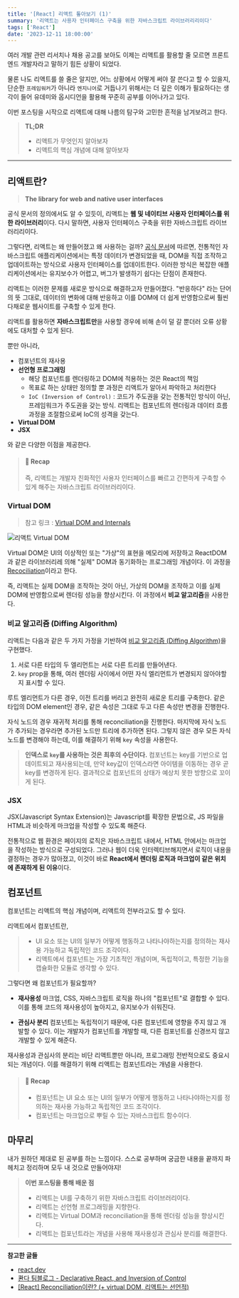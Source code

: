 ```yaml
---
title: '[React] 리액트 톺아보기 (1)'
summary: '리액트는 사용자 인터페이스 구축을 위한 자바스크립트 라이브러리리이다'
tags: ['React']
date: '2023-12-11 18:00:00'
---
```

여러 개발 관련 리서치나 채용 공고를 보아도 이제는 리액트를 활용할 줄 모르면 프론트엔드 개발자라고 말하기 힘든 상황이 되었다. 

물론 나도 리액트를 쓸 줄은 알지만, 어느 상황에서 어떻게 써야 잘 쓴다고 할 수 있을지, 단순한 `프레임워커`가 아니라 `엔지니어`로 거듭나기 위해서는 더 깊은 이해가 필요하다는 생각이 들어 유데미와 옵시디언을 활용해 꾸준히 공부를 이어나가고 있다.

이번 포스팅을 시작으로 리액트에 대해 나름의 탐구와 고민한 흔적을 남겨보려고 한다.

> **TL;DR**
> - 리액트가 무엇인지 알아보자
> - 리액트의 핵심 개념에 대해 알아보자

---

## 리액트란?
> **The library for web and native user interfaces**

공식 문서의 정의에서도 알 수 있듯이, 리액트는 **웹 및 네이티브 사용자 인터페이스를 위한 라이브러리**이다.
다시 말하면, 사용자 인터페이스 구축을 위한 자바스크립트 라이브러리리이다.

그렇다면, 리액트는 왜 만들어졌고 왜 사용하는 걸까?
[공식 문서](https://ko.legacy.reactjs.org/blog/2013/06/05/why-react.html)에 따르면, 전통적인 자바스크립트 애플리케이션에서는 특정 데이터가 변경되었을 때, DOM을 직접 조작하고 업데이트하는 방식으로 사용자 인터페이스를 업데이트한다. 이러한 방식은 복잡한 애플리케이션에서는 유지보수가 어렵고, 버그가 발생하기 쉽다는 단점이 존재한다.

리액트는 이러한 문제를 새로운 방식으로 해결하고자 만들어졌다.
"반응하다" 라는 단어의 뜻 그대로, 데이터의 변화에 대해 반응하고 이를 DOM에 더 쉽게 반영함으로써 훨씬 다채로운 웹사이트를 구축할 수 있게 한다.

리액트를 활용하면 **자바스크립트만**을 사용할 경우에 비해 손이 덜 갈 뿐더러 오류 상황에도 대처할 수 있게 된다.

뿐만 아니라,
- 컴포넌트의 재사용
- **선언형 프로그래밍**
  - 해당 컴포넌트를 렌더링하고 DOM에 적용하는 것은 React의 책임
  - 목표로 하는 상태만 정의할 뿐 과정은 리액트가 알아서 파악하고 처리한다
  - `IoC (Inversion of Control)` : 코드가 주도권을 갖는 전통적인 방식이 아닌, 프레임워크가 주도권을 갖는 방식. 리액트는 컴포넌트의 렌더링과 데이터 흐름 과정을 조절함으로써 IoC의 성격을 갖는다.
- **Virtual DOM**
- **JSX**

와 같은 다양한 이점을 제공한다.

> #### 📌 Recap
> 즉, 리액트는 개발자 친화적인 사용자 인터페이스를 빠르고 간편하게 구축할 수 있게 해주는 자바스크립트 라이브러리이다.


### Virtual DOM
> 참고 링크 : [Virtual DOM and Internals](https://legacy.reactjs.org/docs/faq-internals.html)

![리액트 Virtual DOM](https://i2.wp.com/programmingwithmosh.com/wp-content/uploads/2018/11/lnrn_0201.png?ssl=1)

Virtual DOM은 UI의 이상적인 또는 "가상"의 표현을 메모리에 저장하고 ReactDOM과 같은 라이브러리레 의해 "실제" DOM과 동기화하는 프로그래밍 개념이다. 이 과정을 [Recociliation](https://legacy.reactjs.org/docs/reconciliation.html)이라고 한다.

즉, 리액트는 실제 DOM을 조작하는 것이 아닌, 가상의 DOM을 조작하고 이를 실제 DOM에 반영함으로써 렌더링 성능을 향상시킨다. 이 과정에서 **비교 알고리즘**을 사용한다.


### 비교 알고리즘 (Diffing Algorithm)
리액트는 다음과 같은 두 가지 가정을 기반하여 [비교 알고리즘 (Diffing Algorithm)](https://legacy.reactjs.org/docs/reconciliation.html#the-diffing-algorithm)을 구현했다.
1. 서로 다른 타입의 두 엘리먼트는 서로 다른 트리를 만들어낸다.
2. `key` prop을 통해, 여러 렌더링 사이에서 어떤 자식 엘리먼트가 변경되지 않아야할지 표시할 수 있다.

루트 엘리먼트가 다른 경우, 이전 트리를 버리고 완전히 새로운 트리를 구축한다.
같은 타입의 DOM element인 경우, 같은 속성은 그대로 두고 다른 속성만 변경을 진행한다.

자식 노드의 경우 재귀적 처리를 통해 reconciliation을 진행한다.
마지막에 자식 노드가 추가되는 경우라면 추가된 노드만 트리에 추가하면 된다.
그렇지 않은 경우 모든 자식 노드를 변경해야 하는데, 이를 해결하기 위해 `key` 속성을 사용한다.

> **인덱스로 `key`를 사용하는 것은 최후의 수단이다.**
> 컴포넌트는 key를 기반으로 업데이트되고 재사용되는데, 만약 key값이 인덱스라면 아이템을 이동하는 경우 곧 key를 변경하게 된다. 결과적으로 컴포넌트의 상태가 예상치 못한 방향으로 꼬이게 된다.


### JSX
JSX(Javascript Syntax Extension)는 Javascript를 확장한 문법으로, JS 파일을 HTML과 비슷하게 마크업을 작성할 수 있도록 해준다.

전통적으로 웹 환경은 페이지의 로직은 자바스크립트 내에서, HTML 안에서는 마크업을 작성하는 방식으로 구성되었다. 그러나 웹이 더욱 인터렉티브해지면서 로직이 내용을 결정하는 경우가 많아졌고, 이것이 바로 **React에서 렌더링 로직과 마크업이 같은 위치에 존재하게 된 이유**이다.


## 컴포넌트
컴포넌트는 리액트의 핵심 개념이며, 리액트의 전부라고도 할 수 있다.

리액트에서 컴포넌트란,
> - UI 요소 또는 UI의 일부가 어떻게 행동하고 나타나야하는지를 정의하는 재사용 가능하고 독립적인 코드 조각이다.
> - 리액트에서 컴포넌트는 가장 기초적인 개념이며, 독립적이고, 특정한 기능을 캡슐화한 모듈로 생각할 수 있다.

그렇다면 왜 컴포넌트가 필요할까?
- **재사용성**
  마크업, CSS, 자바스크립트 로직을 하나의 "컴포넌트"로 결합할 수 있다. 이를 통해 코드의 재사용성이 높아지고, 유지보수가 쉬워진다.

- **관심사 분리**
  컴포넌트는 독립적이기 때문에, 다른 컴포넌트에 영향을 주지 않고 개발할 수 있다. 이는 개발자가 컴포넌트를 개발할 때, 다른 컴포넌트를 신경쓰지 않고 개발할 수 있게 해준다.

재사용성과 관심사의 분리는 비단 리액트뿐만 아니라, 프로그래밍 전반적으로도 중요시되는 개념이다. 이를 해결하기 위해 리액트는 컴포넌트라는 개념을 사용한다.

> #### 📌 Recap
> - 컴포넌트는 UI 요소 또는 UI의 일부가 어떻게 행동하고 나타나야하는지를 정의하는 재사용 가능하고 독립적인 코드 조각이다.
> - 컴포넌트는 마크업으로 뿌릴 수 있는 자바스크립트 함수이다.


## 마무리
내가 원하던 제대로 된 공부를 하는 느낌이다.
스스로 공부하며 궁금한 내용을 끝까지 파헤치고 정리하며 모두 내 것으로 만들어야지!

> **이번 포스팅을 통해 배운 점**
> - 리액트는 UI를 구축하기 위한 자바스크립트 라이브러리이다.
> - 리액트는 선언형 프로그래밍을 지향한다.
> - 리액트는 Virtual DOM과 reconciliation을 통해 렌더링 성능을 향상시킨다.
> - 리액트는 컴포넌트라는 개념을 사용해 재사용성과 관심사 분리를 해결한다.

---
**참고한 글들**
- [react.dev](https://react.dev/)
- [콴다 팀블로그 - Declarative React, and Inversion of Control](https://blog.mathpresso.com/declarative-react-and-inversion-of-control-7b95f3fbddf5)
- [[React] Reconciliation이란? (+ virtual DOM, 리액트는 선언적)](https://velog.io/@syoung125/eact-Reconciliation%EC%9D%B4%EB%9E%80-virtual-DOM-%EB%A6%AC%EC%95%A1%ED%8A%B8%EA%B0%80-%EC%84%A0%EC%96%B8%EC%A0%81)